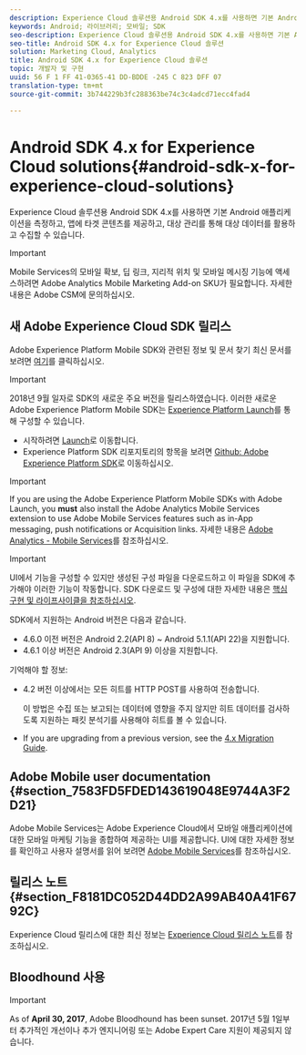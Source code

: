 ```yaml
---
description: Experience Cloud 솔루션용 Android SDK 4.x를 사용하면 기본 Android 애플리케이션을 측정하고, 앱에 타겟 콘텐츠를 제공하고, 대상 관리를 통해 대상 데이터를 활용하고 수집할 수 있습니다.
keywords: Android; 라이브러리; 모바일; SDK
seo-description: Experience Cloud 솔루션용 Android SDK 4.x를 사용하면 기본 Android 애플리케이션을 측정하고, 앱에 타겟 콘텐츠를 제공하고, 대상 관리를 통해 대상 데이터를 활용하고 수집할 수 있습니다.
seo-title: Android SDK 4.x for Experience Cloud 솔루션
solution: Marketing Cloud, Analytics
title: Android SDK 4.x for Experience Cloud 솔루션
topic: 개발자 및 구현
uuid: 56 F 1 FF 41-0365-41 DD-BDDE -245 C 823 DFF 07
translation-type: tm+mt
source-git-commit: 3b744229b3fc288363be74c3c4adcd71ecc4fad4

---
```



# Android SDK 4.x for Experience Cloud solutions{#android-sdk-x-for-experience-cloud-solutions}

Experience Cloud 솔루션용 Android SDK 4.x를 사용하면 기본 Android 애플리케이션을 측정하고, 앱에 타겟 콘텐츠를 제공하고, 대상 관리를 통해 대상 데이터를 활용하고 수집할 수 있습니다.

>[!IMPORTANT]
>
>Mobile Services의 모바일 확보, 딥 링크, 지리적 위치 및 모바일 메시징 기능에 액세스하려면 Adobe Analytics Mobile Marketing Add-on SKU가 필요합니다. 자세한 내용은 Adobe CSM에 문의하십시오.

## 새 Adobe Experience Cloud SDK 릴리스

Adobe Experience Platform Mobile SDK와 관련된 정보 및 문서 찾기 최신 문서를 보려면 [여기](https://aep-sdks.gitbook.io/docs/)를 클릭하십시오.

>[!IMPORTANT]
>
>2018년 9월 일자로 SDK의 새로운 주요 버전을 릴리스하였습니다. 이러한 새로운 Adobe Experience Platform Mobile SDK는 [Experience Platform Launch](https://www.adobe.com/experience-platform/launch.html)를 통해 구성할 수 있습니다.

* 시작하려면 [Launch](https://launch.adobe.com/)로 이동합니다.
* Experience Platform SDK 리포지토리의 항목을 보려면 [Github: Adobe Experience Platform SDK](https://github.com/Adobe-Marketing-Cloud/acp-sdks)로 이동하십시오.

>[!IMPORTANT]
>
> If you are using the Adobe Experience Platform Mobile SDKs with Adobe Launch, you **must** also install the Adobe Analytics Mobile Services extension to use Adobe Mobile Services features such as in-App messaging, push notifications or Acquisition links. 자세한 내용은 [Adobe Analytics - Mobile Services](https://aep-sdks.gitbook.io/docs/using-mobile-extensions/adobe-analytics-mobile-services)를 참조하십시오.

>[!IMPORTANT]
>
>UI에서 기능을 구성할 수 있지만 생성된 구성 파일을 다운로드하고 이 파일을 SDK에 추가해야 이러한 기능이 작동합니다. SDK 다운로드 및 구성에 대한 자세한 내용은 [핵심 구현 및 라이프사이클을 참조하십시오](/help/android/getting-started/dev-qs.md).

SDK에서 지원하는 Android 버전은 다음과 같습니다.

* 4.6.0 이전 버전은 Android 2.2(API 8) ~ Android 5.1.1(API 22)을 지원합니다.
* 4.6.1 이상 버전은 Android 2.3(API 9) 이상을 지원합니다.

기억해야 할 정보:

* 4.2 버전 이상에서는 모든 히트를 HTTP POST를 사용하여 전송합니다.

   이 방법은 수집 또는 보고되는 데이터에 영향을 주지 않지만 히트 데이터를 검사하도록 지원하는 패킷 분석기를 사용해야 히트를 볼 수 있습니다.

* If you are upgrading from a previous version, see the [4.x Migration Guide](/help/android/getting-started/migration-v3.md).

## Adobe Mobile user documentation {#section_7583FD5FDED143619048E9744A3F2D21}

Adobe Mobile Services는 Adobe Experience Cloud에서 모바일 애플리케이션에 대한 모바일 마케팅 기능을 종합하여 제공하는 UI를 제공합니다. UI에 대한 자세한 정보를 확인하고 사용자 설명서를 읽어 보려면 [Adobe Mobile Services](https://marketing.adobe.com/resources/help/en_US/mobile/)를 참조하십시오.

## 릴리스 노트 {#section_F8181DC052D44DD2A99AB40A41F6792C}

Experience Cloud 릴리스에 대한 최신 정보는 [Experience Cloud 릴리스 노트](https://marketing.adobe.com/resources/help/en_US/whatsnew/)를 참조하십시오.

## Bloodhound 사용

>[!IMPORTANT]
>
>As of **April 30, 2017**, Adobe Bloodhound has been
sunset. 2017년 5월 1일부터 추가적인 개선이나 추가 엔지니어링 또는 Adobe Expert Care 지원이 제공되지 않습니다.
